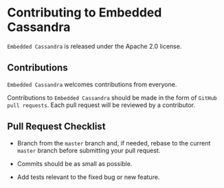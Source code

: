 # Contributing to Embedded Cassandra

`Embedded Cassandra` is released under the Apache 2.0 license.

## Contributions

`Embedded Cassandra` welcomes contributions from everyone.

Contributions to `Embedded Cassandra` should be made in the form of `GitHub pull requests`. Each pull request will
be reviewed by a contributor.

## Pull Request Checklist

- Branch from the `master` branch and, if needed, rebase to the current `master`
  branch before submitting your pull request.

- Commits should be as small as possible.

- Add tests relevant to the fixed bug or new feature.  
